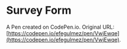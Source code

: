 # Survey Form

A Pen created on CodePen.io. Original URL: [https://codepen.io/efegulmez/pen/VwjEwqe](https://codepen.io/efegulmez/pen/VwjEwqe).


